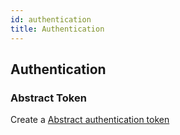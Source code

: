 ```yaml
---
id: authentication
title: Authentication
---
```


[auto-icon]: https://img.shields.io/badge/AUTO-blue.svg
[cli-icon]: https://img.shields.io/badge/CLI-lightgrey.svg
[api-icon]: https://img.shields.io/badge/API-lightgrey.svg

## Authentication

### Abstract Token

Create a [Abstract authentication token](https://app.goabstract.com)
